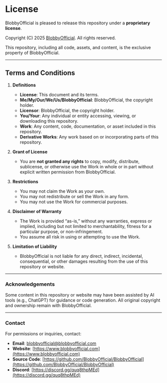# License

BlobbyOfficial is pleased to release this repository under a **proprietary license**.

Copyright (C) 2025 [BlobbyOfficial](https://www.blobbyofficial.com). All rights reserved.

This repository, including all code, assets, and content, is the exclusive property of BlobbyOfficial.

---

## Terms and Conditions

1. **Definitions**
   - **License**: This document and its terms.
   - **Me/My/Our/We/Us/BlobbyOfficial**: BlobbyOfficial, the copyright holder.
   - **Licensor**: BlobbyOfficial, the copyright holder.
   - **You/Your**: Any individual or entity accessing, viewing, or downloading this repository.
   - **Work**: Any content, code, documentation, or asset included in this repository.
   - **Derivative Works**: Any work based on or incorporating parts of this repository.

2. **Grant of License**
   - You are **not granted any rights** to copy, modify, distribute, sublicense, or otherwise use the Work in whole or in part without explicit written permission from BlobbyOfficial.

3. **Restrictions**
   - You may not claim the Work as your own.
   - You may not redistribute or sell the Work in any form.
   - You may not use the Work for commercial purposes.

4. **Disclaimer of Warranty**
   - The Work is provided “as-is,” without any warranties, express or implied, including but not limited to merchantability, fitness for a particular purpose, or non-infringement.
   - You assume all risk in using or attempting to use the Work.

5. **Limitation of Liability**
   - BlobbyOfficial is not liable for any direct, indirect, incidental, consequential, or other damages resulting from the use of this repository or website.

---

### Acknowledgements

Some content in this repository or website may have been assisted by AI tools (e.g., ChatGPT) for guidance or code generation. All original copyright and ownership remain with BlobbyOfficial.

---

### Contact

For permissions or inquiries, contact:

- **Email**: [blobbyofficial@blobbyofficial.com](mailto:blobbyofficial@blobbyofficial.com)  
- **Website**: [https://www.blobbyofficial.com](https://www.blobbyofficial.com)  
- **Source Code**: [https://github.com/BlobbyOfficial/BlobbyOfficial](https://github.com/BlobbyOfficial/BlobbyOfficial)  
- **Discord**: [https://discord.gg/quq8thpMEd](https://discord.gg/quq8thpMEd)
